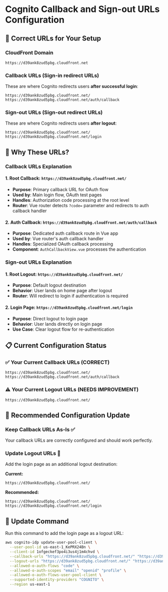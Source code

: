 # Cognito Callback and Sign-out URLs Configuration

## 🎯 **Correct URLs for Your Setup**

### **CloudFront Domain**
`https://d39ank8zud5pbg.cloudfront.net`

### **Callback URLs (Sign-in redirect URLs)**
These are where Cognito redirects users **after successful login**:

```
https://d39ank8zud5pbg.cloudfront.net/
https://d39ank8zud5pbg.cloudfront.net/auth/callback
```

### **Sign-out URLs (Sign-out redirect URLs)**
These are where Cognito redirects users **after logout**:

```
https://d39ank8zud5pbg.cloudfront.net/
https://d39ank8zud5pbg.cloudfront.net/login
```

## 🔧 **Why These URLs?**

### **Callback URLs Explanation**

#### **1. Root Callback: `https://d39ank8zud5pbg.cloudfront.net/`**
- **Purpose**: Primary callback URL for OAuth flow
- **Used by**: Main login flow, OAuth test pages
- **Handles**: Authorization code processing at the root level
- **Router**: Vue router detects `?code=` parameter and redirects to auth callback handler

#### **2. Auth Callback: `https://d39ank8zud5pbg.cloudfront.net/auth/callback`**
- **Purpose**: Dedicated auth callback route in Vue app
- **Used by**: Vue router's auth callback handler
- **Handles**: Specialized OAuth callback processing
- **Component**: `AuthCallbackView.vue` processes the authentication

### **Sign-out URLs Explanation**

#### **1. Root Logout: `https://d39ank8zud5pbg.cloudfront.net/`**
- **Purpose**: Default logout destination
- **Behavior**: User lands on home page after logout
- **Router**: Will redirect to login if authentication is required

#### **2. Login Page: `https://d39ank8zud5pbg.cloudfront.net/login`**
- **Purpose**: Direct logout to login page
- **Behavior**: User lands directly on login page
- **Use Case**: Clear logout flow for re-authentication

## 📋 **Current Configuration Status**

### **✅ Your Current Callback URLs (CORRECT)**
```
https://d39ank8zud5pbg.cloudfront.net/
https://d39ank8zud5pbg.cloudfront.net/auth/callback
```

### **⚠️ Your Current Logout URLs (NEEDS IMPROVEMENT)**
```
https://d39ank8zud5pbg.cloudfront.net/
```

## 🔧 **Recommended Configuration Update**

### **Keep Callback URLs As-Is** ✅
Your callback URLs are correctly configured and should work perfectly.

### **Update Logout URLs** 📝
Add the login page as an additional logout destination:

**Current:**
```
https://d39ank8zud5pbg.cloudfront.net/
```

**Recommended:**
```
https://d39ank8zud5pbg.cloudfront.net/
https://d39ank8zud5pbg.cloudfront.net/login
```

## 🚀 **Update Command**

Run this command to add the login page as a logout URL:

```bash
aws cognito-idp update-user-pool-client \
  --user-pool-id us-east-1_KePRX24Bn \
  --client-id 1ofgeckef3po4i3us4j1m4chvd \
  --callback-urls "https://d39ank8zud5pbg.cloudfront.net/" "https://d39ank8zud5pbg.cloudfront.net/auth/callback" \
  --logout-urls "https://d39ank8zud5pbg.cloudfront.net/" "https://d39ank8zud5pbg.cloudfront.net/login" \
  --allowed-o-auth-flows "code" \
  --allowed-o-auth-scopes "email" "openid" "profile" \
  --allowed-o-auth-flows-user-pool-client \
  --supported-identity-providers "COGNITO" \
  --region us-east-1
```